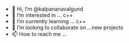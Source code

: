 - 👋 Hi, I’m @kalpananavalgund
- 👀 I’m interested in ... c++
- 🌱 I’m currently learning ... c++
- 💞️ I’m looking to collaborate on ...new projects
- 📫 How to reach me ...

<!---
kalpananavalgund/kalpananavalgund is a ✨ special ✨ repository because its `README.md` (this file) appears on your GitHub profile.
You can click the Preview link to take a look at your changes.
--->
